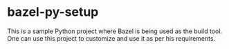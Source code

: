 # bazel-py-setup
This is a sample Python project where Bazel is being used as the build tool. One can use this project to customize and use it as per his requirements.
